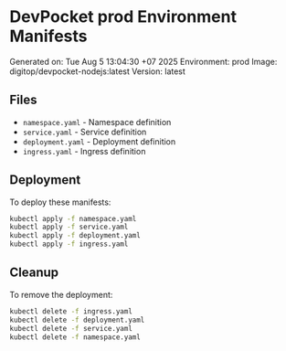 # DevPocket prod Environment Manifests

Generated on: Tue Aug  5 13:04:30 +07 2025
Environment: prod
Image: digitop/devpocket-nodejs:latest
Version: latest

## Files

- `namespace.yaml` - Namespace definition
- `service.yaml` - Service definition
- `deployment.yaml` - Deployment definition
- `ingress.yaml` - Ingress definition

## Deployment

To deploy these manifests:

```bash
kubectl apply -f namespace.yaml
kubectl apply -f service.yaml
kubectl apply -f deployment.yaml
kubectl apply -f ingress.yaml
```

## Cleanup

To remove the deployment:

```bash
kubectl delete -f ingress.yaml
kubectl delete -f deployment.yaml
kubectl delete -f service.yaml
kubectl delete -f namespace.yaml
```
